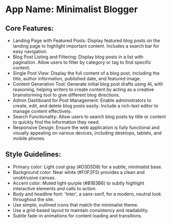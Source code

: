 # **App Name**: Minimalist Blogger

## Core Features:

- Landing Page with Featured Posts: Display featured blog posts on the landing page to highlight important content. Includes a search bar for easy navigation.
- Blog Post Listing and Filtering: Display blog posts in a list with pagination. Allow users to filter by category or tag to find specific content.
- Single Post View: Display the full content of a blog post, including the title, author information, published date, and featured image.
- Content Generation Tool: Generate initial blog post drafts using AI, with reasoning, helping writers to create content by acting as a creative brainstorming tool to give different blog directions.
- Admin Dashboard for Post Management: Enable administrators to create, edit, and delete blog posts easily. Include a rich-text editor to manage content effectively.
- Search Functionality: Allow users to search blog posts by title or content to quickly find the information they need.
- Responsive Design: Ensure the web application is fully functional and visually appealing on various devices, including desktops, tablets, and mobile phones.

## Style Guidelines:

- Primary color: Light cool gray (#D3D5D8) for a subtle, minimalist base.
- Background color: Near white (#F0F2F5) provides a clean and unobtrusive canvas.
- Accent color: Muted light-purple (#B1B3B6) to subtly highlight interactive elements and calls to action.
- Body and headline font: 'Inter', a sans-serif, for a modern, neutral look throughout the site.
- Use simple, outlined icons that match the minimalist theme.
- Use a grid-based layout to maintain consistency and readability.
- Subtle fade-in animations for content loading and transitions.